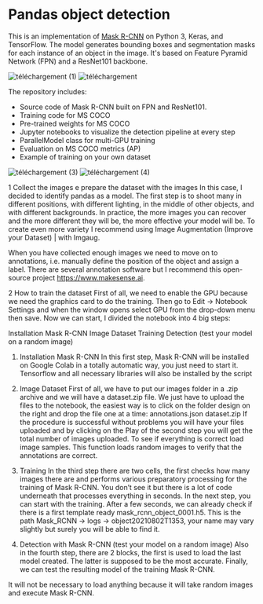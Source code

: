 # Pandas object detection 

This is an implementation of [Mask R-CNN](https://arxiv.org/abs/1703.06870) on Python 3, Keras, and TensorFlow. The model generates bounding boxes and segmentation masks for each instance of an object in the image. It's based on Feature Pyramid Network (FPN) and a ResNet101 backbone.



![téléchargement (1)](https://user-images.githubusercontent.com/119355403/210189263-84b81094-0d1e-4d6e-aa65-38436cfbd152.png)
![téléchargement](https://user-images.githubusercontent.com/119355403/210189269-401b995b-5b4a-453e-959d-bcf3fb6f1c1a.png)

The repository includes:
* Source code of Mask R-CNN built on FPN and ResNet101.
* Training code for MS COCO
* Pre-trained weights for MS COCO
* Jupyter notebooks to visualize the detection pipeline at every step
* ParallelModel class for multi-GPU training
* Evaluation on MS COCO metrics (AP)
* Example of training on your own dataset


![téléchargement (3)](https://user-images.githubusercontent.com/119355403/210189275-7f77b623-035b-4d01-a7bc-13b57ff3aa39.png)
![téléchargement (4)](https://user-images.githubusercontent.com/119355403/210189280-3a022e9a-95ad-4180-9781-800f11af3b1d.png)

1 Collect the images e prepare the dataset with the images
In this case, I decided to identify pandas as a model.
The first step is to shoot many in different positions, with different lighting, in the middle of other objects, and with different backgrounds. In practice, the more images you can recover and the more different they will be, the more effective your model will be. To create even more variety I recommend using Image Augmentation (Improve your Dataset) | with Imgaug.

When you have collected enough images we need to move on to annotations, i.e. manually define the position of the object and assign a label. There are several annotation software but I recommend this open-source project https://www.makesense.ai.

2 How to train the dataset
First of all, we need to enable the GPU because we need the graphics card to do the training. Then go to Edit -> Notebook Settings and when the window opens select GPU from the drop-down menu then save.
Now we can start, I divided the notebook into 4 big steps:

Installation Mask R-CNN
Image Dataset
Training
Detection (test your model on a random image)

1. Installation Mask R-CNN
In this first step, Mask R-CNN will be installed on Google Colab in a totally automatic way, you just need to start it. Tensorflow and all necessary libraries will also be installed by the script
2. Image Dataset
First of all, we have to put our images folder in a .zip archive and we will have a dataset.zip file. We just have to upload the files to the notebook, the easiest way is to click on the folder design on the right and drop the file one at a time: annotations.json
dataset.zip
If the procedure is successful without problems you will have your files uploaded and by clicking on the Play of the second step you will get the total number of images uploaded.
To see if everything is correct load image samples. This function loads random images to verify that the annotations are correct.
3. Training
In the third step there are two cells, the first checks how many images there are and performs various preparatory processing for the training of Mask R-CNN. You don’t see it but there is a lot of code underneath that processes everything in seconds. In the next step, you can start with the training.
After a few seconds, we can already check if there is a first template ready mask_rcnn_object_0001.h5. This is the path Mask_RCNN -> logs -> object20210802T1353, your name may vary slightly but surely you will be able to find it.

4. Detection with Mask R-CNN (test your model on a random image)
Also in the fourth step, there are 2 blocks, the first is used to load the last model created. The latter is supposed to be the most accurate. Finally, we can test the resulting model of the training Mask R-CNN.

It will not be necessary to load anything because it will take random images and execute Mask R-CNN.
